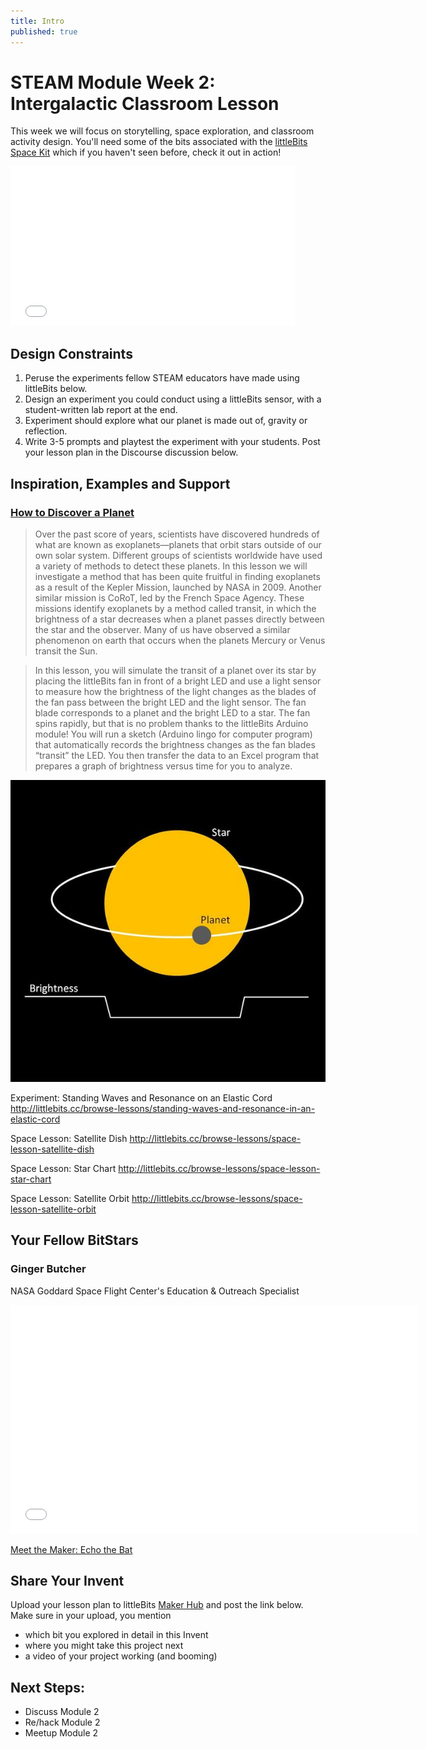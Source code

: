 ```yaml
---
title: Intro
published: true
---
```


# STEAM Module Week 2: Intergalactic Classroom Lesson
This week we will focus on storytelling, space exploration, and classroom activity design. You'll need some of the bits associated with the [littleBits Space Kit](http://littlebits.cc/kits/space-kit) which if you haven't seen before, check it out in action!

<iframe width="455" height="255" src="//www.youtube.com/embed/WrywrtSnSog" frameborder="0" allowfullscreen></iframe>

## Design Constraints
1. Peruse the experiments fellow STEAM educators have made using littleBits below. 
2. Design an experiment you could conduct using a littleBits sensor, with a student-written lab report at the end. 
3. Experiment should explore what our planet is made out of, gravity or reflection.
4. Write 3-5 prompts and playtest the experiment with your students. Post your lesson plan in the Discourse discussion below. 

## Inspiration, Examples and Support

### [How to Discover a Planet](http://littlebits.cc/browse-lessons/how-to-discover-a-planet)

>Over the past score of years, scientists have discovered hundreds of what are known as exoplanets—planets that orbit stars outside of our own solar system.   Different groups of scientists worldwide have used a variety of methods to detect these planets.  In this lesson we will investigate a method that has been quite fruitful in finding exoplanets as a result of the Kepler Mission, launched by NASA in 2009.  Another similar mission is CoRoT, led by the French Space Agency.  These missions identify exoplanets by a method called transit, in which the brightness of a star decreases when a planet passes directly between the star and the observer.  Many of us have observed a similar phenomenon on earth that occurs when the planets Mercury or Venus transit the Sun.

>In this lesson, you will simulate the transit of a planet over its star by placing the littleBits fan in front of a bright LED and use a light sensor to measure how the brightness of the light changes as the blades of the fan pass between the bright LED and the light sensor.  The fan blade corresponds to a planet and the bright LED to a star.  The fan spins rapidly, but that is no problem thanks to the littleBits Arduino module!  You will run a sketch (Arduino lingo for computer program) that automatically records the brightness changes as the fan blades “transit” the LED.  You then transfer the data to an Excel program that prepares a graph of brightness versus time for you to analyze.

![](images/planet.jpg)

Experiment: Standing Waves and Resonance on an Elastic Cord
http://littlebits.cc/browse-lessons/standing-waves-and-resonance-in-an-elastic-cord

Space Lesson: Satellite Dish
http://littlebits.cc/browse-lessons/space-lesson-satellite-dish

Space Lesson: Star Chart
http://littlebits.cc/browse-lessons/space-lesson-star-chart

Space Lesson: Satellite Orbit
http://littlebits.cc/browse-lessons/space-lesson-satellite-orbit

## Your Fellow BitStars

### Ginger Butcher
NASA Goddard Space Flight Center's Education & Outreach Specialist

<iframe width="652" height="366" src="//www.youtube.com/embed/QUeZi_FxaSo" frameborder="0" allowfullscreen></iframe>

[Meet the Maker: Echo the Bat](http://littlebits.cc/makers/ginger-butcher-nasa-goddard-space-flight-centers-education-outreach-specialist)

## Share Your Invent 
Upload your lesson plan to littleBits [Maker Hub](http://littlebits.cc/projects) and post the link below. Make sure in your upload, you mention
- which bit you explored in detail in this Invent
- where you might take this project next
- a video of your project working (and booming)

## Next Steps:
- Discuss Module 2
- Re/hack Module 2
- Meetup Module 2
